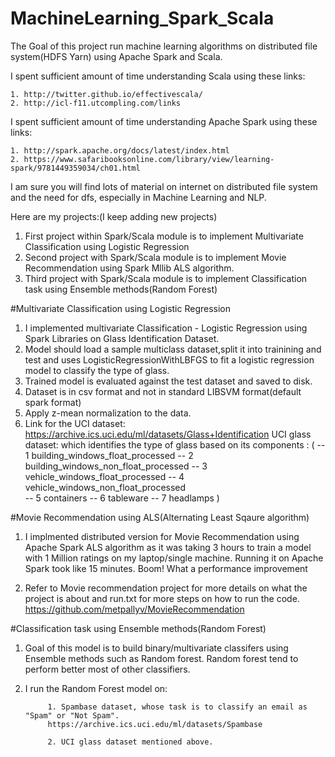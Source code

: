 # MachineLearning_Spark_Scala
The Goal of this project run machine learning algorithms on distributed file system(HDFS Yarn) using Apache Spark and Scala. 

I spent sufficient amount of time understanding Scala using these links:
    
    1. http://twitter.github.io/effectivescala/
    2. http://icl-f11.utcompling.com/links
    
I spent sufficient amount of time understanding Apache Spark using these links:

    1. http://spark.apache.org/docs/latest/index.html
    2. https://www.safaribooksonline.com/library/view/learning-spark/9781449359034/ch01.html
    
I am sure you will find lots of material on internet on distributed file system and the need for dfs, especially in Machine Learning and NLP.

Here are my projects:(I keep adding new projects)

1. First project within Spark/Scala module is to implement Multivariate Classification using Logistic Regression 
2. Second project with Spark/Scala module is to implement Movie Recommendation using Spark Mllib ALS algorithm.
3. Third project with Spark/Scala module is to implement Classification task using Ensemble methods(Random Forest)

#Multivariate Classification using Logistic Regression

1. I implemented multivariate Classification - Logistic Regression using Spark Libraries on Glass Identification Dataset.
2. Model should load a sample multiclass dataset,split it into trainining and test 
   and uses LogisticRegressionWithLBFGS to fit a logistic regression model to classify the type of glass.
3. Trained model is evaluated against the test dataset and saved to disk.
4. Dataset is in csv format and not in standard LIBSVM format(default spark format)
5. Apply z-mean normalization to the data.
6. Link for the UCI dataset: https://archive.ics.uci.edu/ml/datasets/Glass+Identification
  UCI glass dataset: which identifies the type of glass based on its components :
            ( -- 1 building_windows_float_processed
              -- 2 building_windows_non_float_processed
              -- 3 vehicle_windows_float_processed
              -- 4 vehicle_windows_non_float_processed  
              -- 5 containers
              -- 6 tableware
              -- 7 headlamps  ) 
  
#Movie Recommendation using ALS(Alternating Least Sqaure algorithm)

1. I implmented distributed version for Movie Recommendation using Apache Spark ALS algorithm as it was taking 3 hours to train a model with 1 Million ratings on my laptop/single machine. Running it on Apache Spark took like 15 minutes. Boom! What a performance improvement

2. Refer to Movie recommendation project for more details on what the project is about and run.txt for more steps on how to run the code.
https://github.com/metpallyv/MovieRecommendation

#Classification task using Ensemble methods(Random Forest)

1. Goal of this model is to build binary/multivariate classifers using Ensemble methods such as Random forest. Random forest tend to perform better most of other classifiers.
2. I run the Random Forest model on:

            1. Spambase dataset, whose task is to classify an email as "Spam" or "Not Spam".
            https://archive.ics.uci.edu/ml/datasets/Spambase
            
            2. UCI glass dataset mentioned above.
